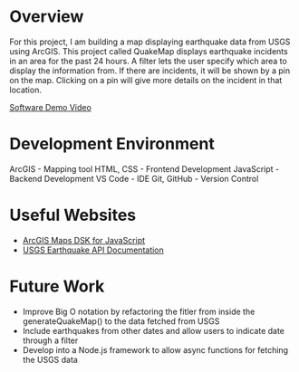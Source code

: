 # Overview

For this project, I am building a map displaying earthquake data from USGS using ArcGIS. This project called QuakeMap displays earthquake incidents in an area for the past 24 hours. A filter lets the user specify which area to display the information from. If there are incidents, it will be shown by a pin on the map. Clicking on a pin will give more details on the incident in that location.

[Software Demo Video](https://youtu.be/6eg74PduIbo)

# Development Environment

ArcGIS - Mapping tool
HTML, CSS - Frontend Development
JavaScript - Backend Development
VS Code - IDE
Git, GitHub - Version Control

# Useful Websites

* [ArcGIS Maps DSK for JavaScript](https://developers.arcgis.com/javascript/latest/tutorials/display-a-map/)
* [USGS Earthquake API Documentation](https://earthquake.usgs.gov/fdsnws/event/1/)

# Future Work

* Improve Big O notation by refactoring the fitler from inside the generateQuakeMap() to the data fetched from USGS
* Include earthquakes from other dates and allow users to indicate date through a filter
* Develop into a Node.js framework to allow async functions for fetching the USGS data